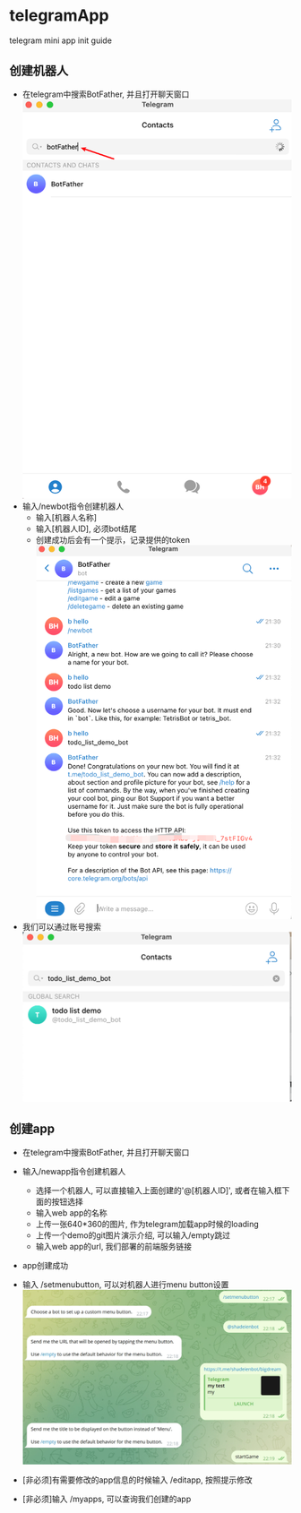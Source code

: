 # telegramApp
telegram mini app init guide


## 创建机器人

- 在telegram中搜索BotFather, 并且打开聊天窗口
![](.\img\botfather.png)  
- 输入/newbot指令创建机器人
	- 输入[机器人名称]
	- 输入[机器人ID], 必须bot结尾
	- 创建成功后会有一个提示，记录提供的token
![](.\img\createbot.png) 
- 我们可以通过账号搜索
![](.\img\search.png) 


## 创建app

- 在telegram中搜索BotFather, 并且打开聊天窗口
- 输入/newapp指令创建机器人
	- 选择一个机器人, 可以直接输入上面创建的'@[机器人ID]', 或者在输入框下面的按钮选择
	- 输入web app的名称
	- 上传一张640*360的图片, 作为telegram加载app时候的loading 
	- 上传一个demo的git图片演示介绍, 可以输入/empty跳过
	- 输入web app的url, 我们部署的前端服务链接
- app创建成功

- 输入 /setmenubutton, 可以对机器人进行menu button设置
![](.\img\setmenubutton.png) 


- [非必须]有需要修改的app信息的时候输入 /editapp, 按照提示修改
- [非必须]输入 /myapps, 可以查询我们创建的app